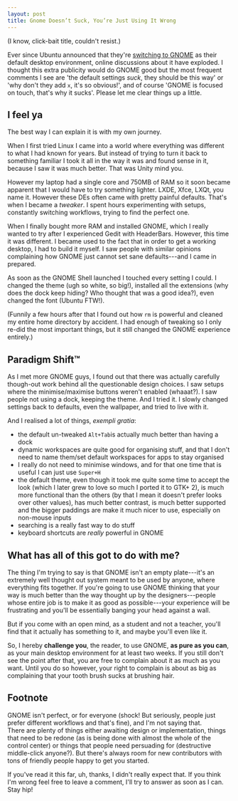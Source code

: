 ```yaml
---
layout: post
title: Gnome Doesn’t Suck, You’re Just Using It Wrong
---
```


(I know, click-bait title, couldn't resist.)

Ever since Ubuntu announced that they're [switching to GNOME][0] as 
their default desktop environment, online discussions about it have 
exploded. I thought this extra publicity would do GNOME good but the 
most frequent comments I see are 'the default settings _suck_, they 
should be this way' or 'why don't they add `x`, it's so obvious!', and 
of course 'GNOME is focused on touch, that's why it sucks'. Please let 
me clear things up a little.

I feel ya
---------

The best way I can explain it is with my own journey.

When I first tried Linux I came into a world where everything was different to
what I had known for years. But instead of trying to turn it back to something
familiar I took it all in the way it was and found sense in it, because I saw
it was much better. That was Unity mind you.

However my laptop had a single core and 750MB of RAM so it soon became apparent
that I would have to try something lighter. LXDE, Xfce, LXQt, you name it.
However these DEs often came with pretty painful defaults. That's when I became
a _tweaker_. I spent hours experimenting with setups, constantly switching
workflows, trying to find the perfect one.

When I finally bought more RAM and installed GNOME, which I really wanted to
try after I experienced Gedit with HeaderBars. However, this time it was
different. I became used to the fact that in order to get a working desktop, I
had to build it myself. I saw people with similar opinions complaining how
GNOME just cannot set sane defaults---and I came in prepared.

As soon as the GNOME Shell launched I touched every setting I could. I changed
the theme (ugh so white, so big!), installed all the extensions (why does the
dock keep hiding? Who thought that was a good idea?), even changed the font
(Ubuntu FTW!).

(Funnily a few hours after that I found out how `rm` is powerful and cleaned my
entire home directory by accident. I had enough of tweaking so I only re-did
the most important things, but it still changed the GNOME experience entirely.)

Paradigm Shift™
---------------

As I met more GNOME guys, I found out that there was actually carefully
though-out work behind all the questionable design choices. I saw setups where
the minimise/maximise buttons weren't enabled (whaaat?). I saw people not using
a dock, keeping the theme. And I tried it. I slowly changed settings back to
defaults, even the wallpaper, and tried to live with it.

And I realised a lot of things, _exempli gratia_:

 * the default un-tweaked `Alt+Tab`is actually much better than having a 
   dock
 * dynamic workspaces are quite good for organising stuff, and that 
   I don't need to name them/set default workspaces for apps to stay 
   organised
 * I really do not need to minimise windows, and for that one time that 
   is useful I can just use `Super+H`
 * the default theme, even though it took me quite some time  to accept 
   the look (which I later grew to love so much I ported it to GTK+
   2), is much more functional than the others (by that I mean it 
   doesn't prefer looks over other values), has much better contrast, is 
   much better supported and the bigger paddings are make it much nicer 
   to use, especially on non-mouse inputs
 * searching is a really fast way to do stuff
 * keyboard shortcuts are _really_ powerful in GNOME

What has all of this got to do with me?
---------------------------------------

The thing I'm trying to say is that GNOME isn't an empty plate---it's an
extremely well thought out system meant to be used by anyone, where everything
fits together. If you're going to use GNOME thinking that your way is much
better than the way thought up by the designers---people whose entire job is to
make it as good as possible---your experience will be frustrating and you'll be
essentially banging your head against a wall.

But if you come with an open mind, as a student and not a teacher, you'll find
that it actually has something to it, and maybe you'll even like it.

So, I hereby **challenge you**, the reader, to use GNOME, **as pure as you
can**, as your main desktop environment for at least two weeks. If you still
don't see the point after that, you are free to complain about it as much as
you want. Until you do so however, your right to complain is about as big as
complaining that your tooth brush sucks at brushing hair.

Footnote
--------

GNOME isn't perfect, or for everyone (shock! But seriously, people just 
prefer different workflows and that's fine), and I'm not saying that.  
There are plenty of things either awaiting design or implementation, 
things that need to be redone (as is being done with almost the whole of 
the control center) or things that people need persuading for 
(destructive middle-click anyone?). But there's always room for new 
contributors with tons of friendly people happy to get you started.

If you've read it this far, uh, thanks, I didn't really expect that. If you
think I'm wrong feel free to leave a comment, I'll try to answer as soon as I
can. Stay hip!

[0]: http://www.omgubuntu.co.uk/2017/04/ubuntu-18-04-ship-gnome-desktop-not-unity

[//]: # ( vim: set tw=72 fo=awntq spell spelllang=en:)
